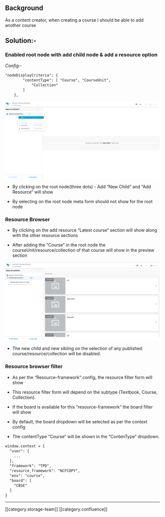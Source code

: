 
## Background 
As a content creator, when creating a course I should be able to add another course 


## Solution:- 

### Enabled root node with add child node & add a resource option  
 _Config:-_ 


```
"nodeDisplayCriteria": {
		"contentType": [ "Course", "CourseUnit",
			"Collection"
		]
	}, 
```
![](images/storage/Screenshot_from_2020_05_23_13_36_34%20(1).png)
* By clicking on the root node(three dots) - Add “New Child“ and “Add Resource“ will show


* By selecting on the root node meta form should not show for the root node




### Resource Browser

* By clicking on the add resource “Latest course“ section will show along with the other resource sections


* After adding the “Course” in the root node the courseUnit/resource/collection of that course will show in the preview section



![](images/storage/Screenshot_from_2020_05_23_14_06_16.png)
* The new child and new sibling on the selection of any published course/resource/collection will be disabled. 




### Resource browser filter

* As per the “Resource-framework“ config, the resource filter form will show


* This resource filter form will depend on the subtype (Textbook, Course, Collection).


* If the board is available for this “resource-framework“ the board filter will show


* By default, the board dropdown will be selected as per the context config


* The contentType “Course“ will be shown in the “ContenType“ dropdown.




```
window.context = {
  "user": {
    ...
  },
  "framework": "TPD",
  "resource_framework": "NCFCOPY",
  "env": "course",
  "board": [
    "CBSE"
  ]
}
```


*****

[[category.storage-team]] 
[[category.confluence]] 
